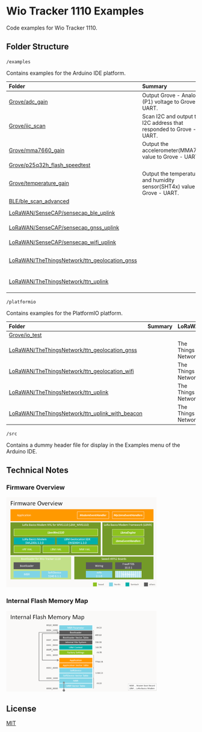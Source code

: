 # Wio Tracker 1110 Examples

Code examples for Wio Tracker 1110.

## Folder Structure

`/examples`

Contains examples for the Arduino IDE platform.

|Folder|Summary|LoRaWAN|Note|
|:--|:--|:--|:--|
|[Grove/adc_gain](/examples/Grove/adc_gain)|Output Grove - Analog (P1) voltage to Grove - UART.||Grove - Analog|
|[Grove/iic_scan](/examples/Grove/iic_scan)|Scan I2C and output the I2C address that responded to Grove - UART.||Grove - I2C|
|[Grove/mma7660_gain](/examples/Grove/mma7660_gain)|Output the accelerometer(MMA7660) value to Grove - UART.||MMA7660|
|[Grove/p25q32h_flash_speedtest](/examples/Grove/p25q32h_flash_speedtest)||||
|[Grove/temperature_gain](/examples/Grove/temperature_gain)|Output the temperature and humidity sensor(SHT4x) value to Grove - UART.||SHT4x|
|[BLE/ble_scan_advanced](/examples/BLE/ble_scan_advanced)||||
|[LoRaWAN/SenseCAP/sensecap_ble_uplink](/examples/LoRaWAN/SenseCAP/sensecap_ble_uplink)||SenseCAP Cloud||
|[LoRaWAN/SenseCAP/sensecap_gnss_uplink](/examples/LoRaWAN/SenseCAP/sensecap_gnss_uplink)||SenseCAP Cloud||
|[LoRaWAN/SenseCAP/sensecap_wifi_uplink](/examples/LoRaWAN/SenseCAP/sensecap_wifi_uplink)||SenseCAP Cloud||
|[LoRaWAN/TheThingsNetwork/ttn_geolocation_gnss](/examples/LoRaWAN/TheThingsNetwork/ttn_geolocation_gnss)||The Things Network||
|[LoRaWAN/TheThingsNetwork/ttn_uplink](/examples/LoRaWAN/TheThingsNetwork/ttn_uplink)||The Things Network||

`/platformio`

Contains examples for the PlatformIO platform.

|Folder|Summary|LoRaWAN|Note|
|:--|:--|:--|:--|
|[Grove/io_test](/platformio/Grove/io_test)||||
|[LoRaWAN/TheThingsNetwork/ttn_geolocation_gnss](/platformio/LoRaWAN/TheThingsNetwork/ttn_geolocation_gnss)||The Things Network||
|[LoRaWAN/TheThingsNetwork/ttn_geolocation_wifi](/platformio/LoRaWAN/TheThingsNetwork/ttn_geolocation_wifi)||The Things Network||
|[LoRaWAN/TheThingsNetwork/ttn_uplink](/platformio/LoRaWAN/TheThingsNetwork/ttn_uplink)||The Things Network||
|[LoRaWAN/TheThingsNetwork/ttn_uplink_with_beacon](/platformio/LoRaWAN/TheThingsNetwork/ttn_uplink_with_beacon)||The Things Network||


`/src`

Contains a dummy header file for display in the Examples menu of the Arduino IDE.

## Technical Notes

### Firmware Overview

<img width="400" src="media/1.png">

### Internal Flash Memory Map

<img width="400" src="media/2.png">

## License

[MIT](LICENSE.txt)
